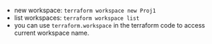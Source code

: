 + new workspace: `terraform workspace new Proj1`
+ list workspaces: `terraform workspace list`
+ you can use `terraform.workspace` in the terraform code to access current workspace name.
